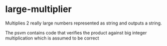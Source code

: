 # large-multiplier

Multiplies 2 really large numbers represented as string and outputs a string.

The psvm contains code that verifies the product against big integer multiplication which is assumed to be correct
